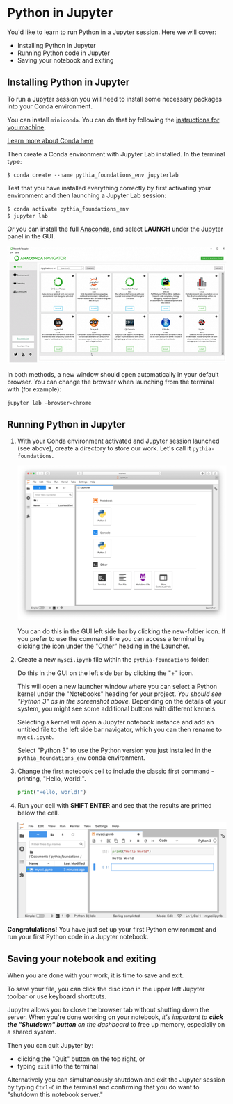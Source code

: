 # Python in Jupyter

You'd like to learn to run Python in a Jupyter session. Here we will cover:

- Installing Python in Jupyter
- Running Python code in Jupyter
- Saving your notebook and exiting

## Installing Python in Jupyter

To run a Jupyter session you will need to install some necessary packages into your Conda environment.

You can install `miniconda`. You can do that by following the [instructions for you machine](https://docs.conda.io/en/latest/miniconda.html).

[Learn more about Conda here](conda.md)

Then create a Conda environment with Jupyter Lab installed. In the terminal type:

```
$ conda create --name pythia_foundations_env jupyterlab
```

Test that you have installed everything correctly by first activating your environment and then launching a Jupyter Lab session:

```
$ conda activate pythia_foundations_env
$ jupyter lab
```

Or you can install the full [Anaconda](https://www.anaconda.com/products/individual), and select **LAUNCH** under the Jupyter panel in the GUI.

![Anaconda Navigaror](../images/Anaconda.png)

In both methods, a new window should open automatically in your default browser. You can change the browser when launching from the terminal with (for example):

```
jupyter lab —browser=chrome
```

## Running Python in Jupyter

1. With your Conda environment activated and Jupyter session launched (see above), create a directory to store our work. Let's call it `pythia-foundations`.

   ![Jupyter GUI](../images/jupyter_gui.png)

   You can do this in the GUI left side bar by clicking the new-folder icon. If you prefer to use the command line you can access a terminal by clicking the icon under the "Other" heading in the Launcher.

2. Create a new `mysci.ipynb` file within the `pythia-foundations` folder:

   Do this in the GUI on the left side bar by clicking the "+" icon.

   This will open a new launcher window where you can select a Python kernel under the "Notebooks" heading for your project. _You should see "Python 3" as in the screenshot above._ Depending on the details of your system, you might see some additional buttons with different kernels.

   Selecting a kernel will open a Jupyter notebook instance and add an untitled file to the left side bar navigator, which you can then rename to `mysci.ipynb`.

   Select "Python 3" to use the Python version you just installed in the `pythia_foundations_env` conda environment.

3. Change the first notebook cell to include the classic first command - printing, "Hello, world!".

   ```python
   print("Hello, world!")
   ```

4. Run your cell with **SHIFT ENTER** and see that the results are printed below the cell.

   ![Jupyter - Hello World](../images/mysci.png)

**Congratulations!** You have just set up your first Python environment and run your first Python code in a Jupyter notebook.

## Saving your notebook and exiting

When you are done with your work, it is time to save and exit.

To save your file, you can click the disc icon in the upper left Jupyter toolbar or use keyboard shortcuts.

Jupyter allows you to close the browser tab without shutting down the server. When you're done working on your notebook, _it's important to **click the "Shutdown" button** on the dashboard_ to free up memory, especially on a shared system.

Then you can quit Jupyter by:

- clicking the "Quit" button on the top right, or
- typing `exit` into the terminal

Alternatively you can simultaneously shutdown and exit the Jupyter session by typing `Ctrl-C` in the terminal and confirming that you do want to "shutdown this notebook server."
